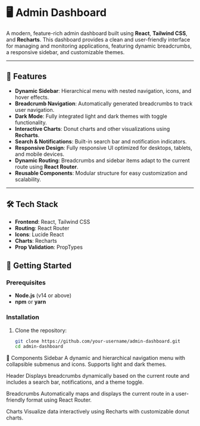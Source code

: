 # 🖥️ Admin Dashboard

A modern, feature-rich admin dashboard built using **React**, **Tailwind CSS**, and **Recharts**. This dashboard provides a clean and user-friendly interface for managing and monitoring applications, featuring dynamic breadcrumbs, a responsive sidebar, and customizable themes.

---

## 🌟 Features

- **Dynamic Sidebar**: Hierarchical menu with nested navigation, icons, and hover effects.
- **Breadcrumb Navigation**: Automatically generated breadcrumbs to track user navigation.
- **Dark Mode**: Fully integrated light and dark themes with toggle functionality.
- **Interactive Charts**: Donut charts and other visualizations using **Recharts**.
- **Search & Notifications**: Built-in search bar and notification indicators.
- **Responsive Design**: Fully responsive UI optimized for desktops, tablets, and mobile devices.
- **Dynamic Routing**: Breadcrumbs and sidebar items adapt to the current route using **React Router**.
- **Reusable Components**: Modular structure for easy customization and scalability.

---

## 🛠️ Tech Stack

- **Frontend**: React, Tailwind CSS
- **Routing**: React Router
- **Icons**: Lucide React
- **Charts**: Recharts
- **Prop Validation**: PropTypes

## 🚀 Getting Started

### Prerequisites

- **Node.js** (v14 or above)
- **npm** or **yarn**

### Installation

1. Clone the repository:
   ```bash
   git clone https://github.com/your-username/admin-dashboard.git
   cd admin-dashboard
   ```

🧩 Components
Sidebar
A dynamic and hierarchical navigation menu with collapsible submenus and icons. Supports light and dark themes.

Header
Displays breadcrumbs dynamically based on the current route and includes a search bar, notifications, and a theme toggle.

Breadcrumbs
Automatically maps and displays the current route in a user-friendly format using React Router.

Charts
Visualize data interactively using Recharts with customizable donut charts.
